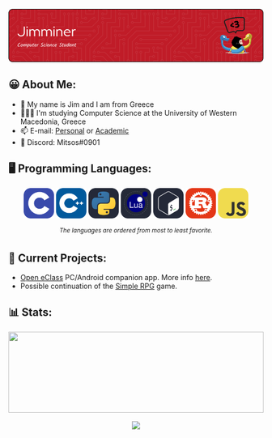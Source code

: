 <html>
<head>
<link rel="stylesheet" href="./styling.css">
</head>
<body>

<!-- https://leviarista.github.io/github-profile-header-generator -->
<div>
    <p align="center">
        <img src=./banner.png>
    </p>
</div>

## 😀 About Me:

- 👋 My name is Jim and I am from Greece
- 👨🏽‍🎓 I'm studying Computer Science at the University of Western Macedonia, Greece
- 📫 E-mail: [Personal](jimminer2003@gmail.com) or [Academic](cs04502@uowm.gr)
- 💬 Discord: Mitsos#0901

<!-- https://skillicons.dev/icons?i=python -->
## 🖥️ Programming Languages:
<div>
  <p align="center">
    <!--  C  -->
    <img class="languageImg" title=C src=./c.svg width=60 height=60>
    <!--  C++  -->
    <img class="languageImg" title=C++ src=./cpp.svg width=60 height=60>
    <!--  Python  -->
    <img class="languageImg" title=Python src=./python.svg width=60 height=60>
    <!--  Lua  -->
    <img class="languageImg" title=Lua src=./lua.svg width=60 height=60>
    <!--  Bash  -->
    <img class="languageImg" title=Bash src=./bash.svg width=60 height=60>
    <!--  Rust  -->
    <img class="languageImg" title=Rust src=./rust.svg width=60 height=60>
    <!--  JavaScript  -->
    <img class="languageImg" title=JavaScript src=./js.svg width=60 height=60>
  </p>
  
  <p align="center">
      <sup><em>The languages are ordered from most to least favorite.</em></sup>
  </p>
</div>


## 🔌 Current Projects:
-  [Open eClass](https://www.openeclass.org/) PC/Android companion app. More info [here](https://jimminer.github.io/open-eclass-companion/).
-  Possible continuation of the [Simple RPG](https://github.com/Jimminer/simple-rpg) game.

## 📊 Stats:
<div>
  <img src=https://github-readme-stats.vercel.app/api/top-langs/?username=jimminer&layout=compact&theme=github_dark style="object-fit: cover; width: 100%; height: 160px;">
  
  <p align="center">
    <img src=https://komarev.com/ghpvc/?username=jimminer&style=for-the-badge&color=c90e0e&label=Profile+Visits style="width: 200px; height: auto;">
  </p>
</div>


</body>
</html>
